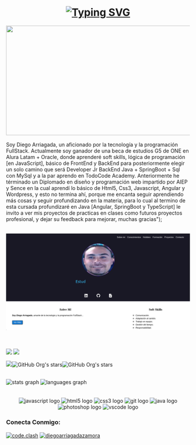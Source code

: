<H1 align="center">
<a href="https://git.io/typing-svg"><img src="https://readme-typing-svg.herokuapp.com?font=Ubuntu&size=50&duration=2000&pause=1000&color=green&multiline=false&width=740&height=120&lines=Hola+soy+Diego+Arriagada;Estoy+aprendiendo+Backend+Java;En+⭕Oracle+ONE+%2B+Alura+Latam;Y+en+TodoCode+Academy!!!" alt="Typing SVG" /></a>
</H1>

<img width="1000" height="300" src="https://user-images.githubusercontent.com/11466784/236975947-5e23ed51-ca67-42ea-bb55-da6f56465882.png"/>
  
  </br>

  <p align="left">
  Soy Diego Arriagada, un aficionado por la tecnología y la programación FullStack. Actualmente soy ganador de una beca
  de estudios G5 de ONE en Alura Latam + Oracle, donde aprenderé soft skills,
  lógica de programación [en JavaScript], básico de FrontEnd y BackEnd para posteriormente elegir un solo camino que será
  Developer Jr BackEnd Java + SpringBoot + Sql con MySql y a la par aprendo en TodoCode Academy. Anteriormente he términado un Diplomado en diseño y programación web impartido por AIEP y Sence en la cual aprendí lo básico de Html5, Css3, Javascript, Angular y Wordpress, y esto no termina ahí,
  porque me encanta seguir aprendiendo más cosas y seguir profundizando en la materia, para lo cual al termino de esta
  cursada profundizaré en Java [Angular, SpringBoot y TypeScript] le invito a ver mis proyectos
  de practicas en clases como futuros proyectos profesional, y dejar su feedback para mejorar, muchas gracias");
 </p>
</br>
 <a target="_blank" href="https://diegoarriagadazamora.github.io/portafolio/"><img src="https://github.com/diegoarriagadazamora/portafolio/blob/fb17875d2d5c4205f81d56f8934d6d5734e46051/assets/img/proyecto/portafolio.png"></img></a>
 
 </br> </br>
<a target="_blank" href="https://www.linkedin.com/in/diegoarriagadazamora/"><img src="https://img.shields.io/badge/-LinkedIn-0077B5?style=for-the-badge&logo=Linkedin&logoColor=white"></img></a>
<a target="_blank" href="mailto:diegoarriagadazamora@gmail.com"><img src="https://img.shields.io/badge/-Gmail-D14836?style=for-the-badge&logo=Gmail&logoColor=white"></img></a>



![](https://komarev.com/ghpvc/?username=diegoarriagadazamora&label=PROFILE+VIEWS)![GitHub Org's stars](https://img.shields.io/github/stars/diegoarriagadazamora?style=social)![GitHub Org's stars](https://img.shields.io/github/followers/diegoarriagadazamora?style=social)

</br>

<div align="left">
  <img src="https://github-readme-stats.vercel.app/api?hide_title=false&hide_rank=false&show_icons=true&include_all_commits=true&count_private=true&disable_animations=false&theme=blue-green&locale=en&hide_border=false&username=diegoarriagadazamora" height="150" alt="stats graph"  />
  <img src="https://github-readme-stats.vercel.app/api/top-langs?locale=en&hide_title=false&layout=compact&card_width=320&langs_count=5&theme=blue-green&hide_border=false&username=diegoarriagadazamora" height="150" alt="languages graph"  />
</div>
</br>
</br>
<div align="center">
  <img src="https://cdn.jsdelivr.net/gh/devicons/devicon/icons/javascript/javascript-original.svg" height="30" width="42" alt="javascript logo"  />
  <img src="https://cdn.jsdelivr.net/gh/devicons/devicon/icons/html5/html5-original.svg" height="30" width="42" alt="html5 logo"  />
  <img src="https://cdn.jsdelivr.net/gh/devicons/devicon/icons/css3/css3-original.svg" height="30" width="42" alt="css3 logo"  />
  <img src="https://cdn.jsdelivr.net/gh/devicons/devicon/icons/git/git-original.svg" height="30" width="42" alt="git logo"  />
  <img src="https://cdn.jsdelivr.net/gh/devicons/devicon/icons/java/java-original.svg" height="30" width="42" alt="java logo"  />
  <img src="https://cdn.jsdelivr.net/gh/devicons/devicon/icons/photoshop/photoshop-plain.svg" height="30" width="42" alt="photoshop logo"  />
  <img src="https://cdn.jsdelivr.net/gh/devicons/devicon/icons/vscode/vscode-original.svg" height="30" width="42" alt="vscode logo"  />
</div>

</div>
<h3 align="left">Conecta Conmigo:</h3>
<p align="left">
  <a href="https://instagram.com/diego_arriagadazamora" target="blank"><img align="center" src="https://raw.githubusercontent.com/rahuldkjain/github-profile-readme-generator/master/src/images/icons/Social/instagram.svg" alt="code.clash" height="30" width="40" /></a>
<a href="https://linkedin.com/in/diegoarriagadazamora" target="blank"><img align="center" src="https://raw.githubusercontent.com/rahuldkjain/github-profile-readme-generator/master/src/images/icons/Social/linked-in-alt.svg" alt="diegoarriagadazamora" height="30" width="40" /></a>
</p>
